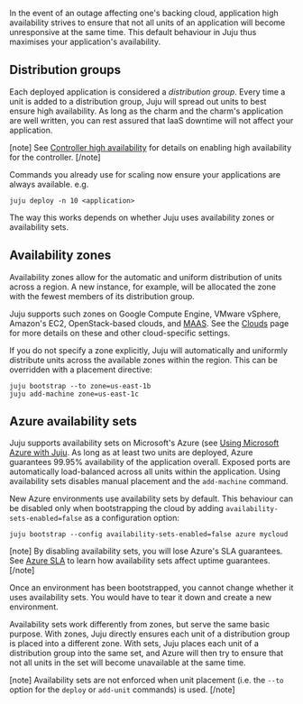 <!--
Todo:
- Critical: review required
-->

In the event of an outage affecting one's backing cloud, application high availability strives to ensure that not all units of an application will become unresponsive at the same time. This default behaviour in Juju thus maximises your application's availability.

<h2 id="heading--distribution-groups">Distribution groups</h2>

Each deployed application is considered a *distribution group*. Every time a unit is added to a distribution group, Juju will spread out units to best ensure high availability. As long as the charm and the charm's application are well written, you can rest assured that IaaS downtime will not affect your application.

[note]
See [Controller high availability](/t/controller-high-availability/1110) for details on enabling high availability for the controller.
[/note]

Commands you already use for scaling now ensure your applications are always available. e.g.

``` text
juju deploy -n 10 <application>
```

The way this works depends on whether Juju uses availability zones or availability sets.

<h2 id="heading--availability-zones">Availability zones</h2>

Availability zones allow for the automatic and uniform distribution of units across a region. A new instance, for example, will be allocated the zone with the fewest members of its distribution group.

Juju supports such zones on Google Compute Engine, VMware vSphere, Amazon's EC2, OpenStack-based clouds, and [MAAS](https://docs.ubuntu.com/maas/en/manage-zones). See the [Clouds](/t/clouds/1100) page for more details on these and other cloud-specific settings.

If you do not specify a zone explicitly, Juju will automatically and uniformly distribute units across the available zones within the region. This can be overridden with a placement directive:

``` text
juju bootstrap --to zone=us-east-1b
juju add-machine zone=us-east-1c
```

<h2 id="heading--azure-availability-sets">Azure availability sets</h2>

Juju supports availability sets on Microsoft's Azure (see [Using Microsoft Azure with Juju](/t/using-microsoft-azure-with-juju/1086). As long as at least two units are deployed, Azure guarantees 99.95% availability of the application overall. Exposed ports are automatically load-balanced across all units within the application. Using availability sets disables manual placement and the `add-machine` command.

New Azure environments use availability sets by default. This behaviour can be disabled only when bootstrapping the cloud by adding `availability-sets-enabled=false` as a configuration option:

``` text
juju bootstrap --config availability-sets-enabled=false azure mycloud
```

[note]
By disabling availability sets, you will lose Azure's SLA guarantees. See [Azure SLA](https://azure.microsoft.com/en-gb/support/legal/sla/) to learn how availability sets affect uptime guarantees.
[/note]

Once an environment has been bootstrapped, you cannot change whether it uses availability sets. You would have to tear it down and create a new environment.

Availability sets work differently from zones, but serve the same basic purpose. With zones, Juju directly ensures each unit of a distribution group is placed into a different zone. With sets, Juju places each unit of a distribution group into the same set, and Azure will then try to ensure that not all units in the set will become unavailable at the same time.

[note]
Availability sets are not enforced when unit placement (i.e. the `--to` option for the `deploy` or `add-unit` commands) is used.
[/note]

<!-- LINKS -->
